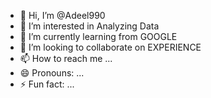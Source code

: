 - 👋 Hi, I’m @Adeel990
- 👀 I’m interested in Analyzing Data
- 🌱 I’m currently learning from GOOGLE
- 💞️ I’m looking to collaborate on EXPERIENCE
- 📫 How to reach me ...
- 😄 Pronouns: ...
- ⚡ Fun fact: ...

<!---
Adeel990/Adeel990 is a ✨ special ✨ repository because its `README.md` (this file) appears on your GitHub profile.
You can click the Preview link to take a look at your changes.
--->
